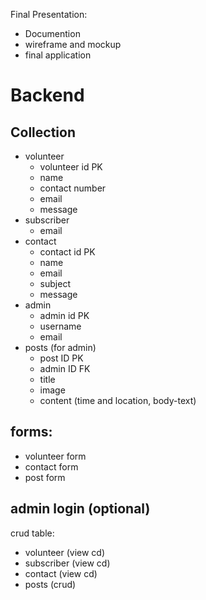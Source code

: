 Final Presentation:
- Documention
- wireframe and mockup
- final application

# Backend

## Collection
- volunteer
  - volunteer id PK
  - name
  - contact number
  - email
  - message
- subscriber
  - email
- contact
  - contact id PK
  - name
  - email
  - subject
  - message
- admin
  - admin id PK
  - username
  - email
- posts (for admin)
  - post ID PK
  - admin ID FK
  - title
  - image
  - content (time and location, body-text)

## forms:
- volunteer form
- contact form
- post form

## admin login (optional)
crud table:
- volunteer (view cd)
- subscriber (view cd)
- contact (view cd)
- posts (crud)
